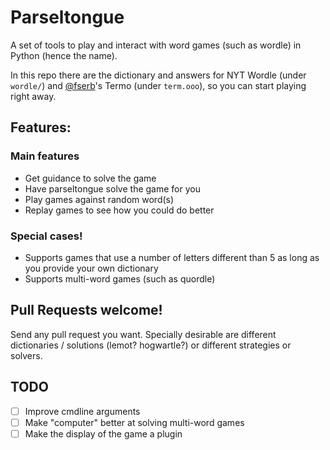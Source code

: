 # Parseltongue
A set of tools to play and interact with word games (such as wordle)
in Python (hence the name).

In this repo there are the dictionary and answers for NYT Wordle
(under `wordle/`) and [@fserb][1]'s Termo (under `term.ooo`), so you
can start playing right away.

## Features:
### Main features
* Get guidance to solve the game
* Have parseltongue solve the game for you
* Play games against random word(s)
* Replay games to see how you could do better

### Special cases!
* Supports games that use a number of letters different than 5
  as long as you provide your own dictionary
* Supports multi-word games (such as quordle)

## Pull Requests welcome! 
Send any pull request you want. Specially desirable are different
dictionaries / solutions (lemot? hogwartle?) or different strategies
or solvers.

## TODO
- [ ] Improve cmdline arguments
- [ ] Make "computer" better at solving multi-word games
- [ ] Make the display of the game a plugin 

[1]: https://github.com/fserb
